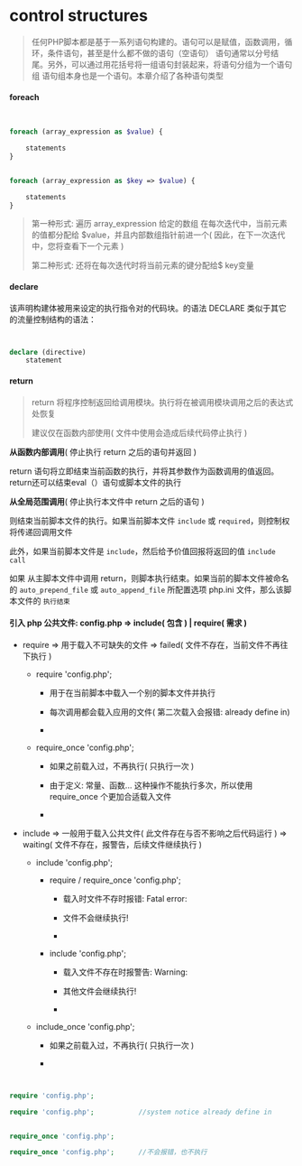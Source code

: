 # control structures

> 任何PHP脚本都是基于一系列语句构建的。语句可以是赋值，函数调用，循环，条件语句，甚至是什么都不做的语句（空语句）
> 语句通常以分号结尾。另外，可以通过用花括号将一组语句封装起来，将语句分组为一个语句组
> 语句组本身也是一个语句。本章介绍了各种语句类型


#### foreach

``` php


foreach (array_expression as $value) {

    statements
}


foreach (array_expression as $key => $value) {

    statements
} 


```

> 第一种形式: 遍历 array_expression 给定的数组
> 在每次迭代中，当前元素的值都分配给 $value，并且内部数组指针前进一个( 因此，在下一次迭代中，您将查看下一个元素 )
>   
> 第二种形式: 还将在每次迭代时将当前元素的键分配给$ key变量


#### declare

该声明构建体被用来设定的执行指令对的代码块。的语法 DECLARE 类似于其它的流量控制结构的语法：

``` php


declare (directive)
    statement


```


#### return

> return 将程序控制返回给调用模块。执行将在被调用模块调用之后的表达式处恢复
> 
> 建议仅在函数内部使用( 文件中使用会造成后续代码停止执行 )

__从函数内部调用__( 停止执行 return 之后的语句并返回 )

return 语句将立即结束当前函数的执行，并将其参数作为函数调用的值返回。return还可以结束eval（）语句或脚本文件的执行

__从全局范围调用__( 停止执行本文件中 return 之后的语句 )

则结束当前脚本文件的执行。如果当前脚本文件 `include` 或 `required`，则控制权将传递回调用文件

此外，如果当前脚本文件是 `include`，然后给予价值回报将返回的值 `include call`

如果 从主脚本文件中调用 return，则脚本执行结束。如果当前的脚本文件被命名的 `auto_prepend_file` 或 `auto_append_file` 所配置选项 php.ini 文件，那么该脚本文件的 `执行结束`


#### 引入 php 公共文件: config.php => include( 包含 ) | require( 需求 )

* require => 用于载入不可缺失的文件 => failed( 文件不存在，当前文件不再往下执行 )
    
    * require 'config.php';
            
        * 用于在当前脚本中载入一个别的脚本文件并执行
        
        * 每次调用都会载入应用的文件( 第二次载入会报错: already define in)
        
        *

    * require_once 'config.php';
                
        * 如果之前载入过，不再执行( 只执行一次 )
        
        * 由于定义: 常量、函数... 这种操作不能执行多次，所以使用 require_once 个更加合适载入文件
    
        * 

* include => 一般用于载入公共文件( 此文件存在与否不影响之后代码运行 ) => waiting( 文件不存在，报警告，后续文件继续执行 )
    
    * include 'config.php';
    
        * require / require_once 'config.php'; 
        
            * 载入时文件不存时报错: Fatal error:
            
            * 文件不会继续执行!
            
            * 
    
        * include 'config.php';
    
            * 载入文件不存在时报警告: Warning:
            
            * 其他文件会继续执行!
    
            * 
            
    * include_once 'config.php';
    
        * 如果之前载入过，不再执行( 只执行一次 )

        *

``` php


require 'config.php';

require 'config.php';           //system notice already define in


require_once 'config.php'; 

require_once 'config.php';      //不会报错，也不执行


```

























































